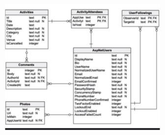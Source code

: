 
![](https://github.com/Ambroza888/.NET_React_ActivityPlanner/blob/master/ReadmeImages/RelationShip.png)
